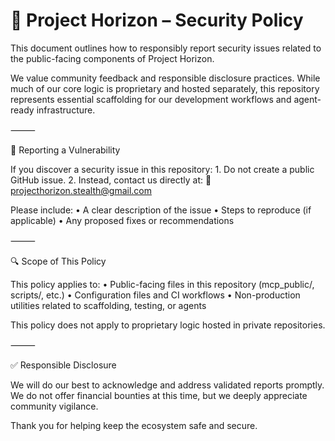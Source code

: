 # 🔐 Project Horizon – Security Policy

This document outlines how to responsibly report security issues related to the public-facing components of Project Horizon.

We value community feedback and responsible disclosure practices. While much of our core logic is proprietary and hosted separately, this repository represents essential scaffolding for our development workflows and agent-ready infrastructure.

⸻

📣 Reporting a Vulnerability

If you discover a security issue in this repository:
	1.	Do not create a public GitHub issue.
	2.	Instead, contact us directly at:
📧 projecthorizon.stealth@gmail.com

Please include:
	•	A clear description of the issue
	•	Steps to reproduce (if applicable)
	•	Any proposed fixes or recommendations

⸻

🔍 Scope of This Policy

This policy applies to:
	•	Public-facing files in this repository (mcp_public/, scripts/, etc.)
	•	Configuration files and CI workflows
	•	Non-production utilities related to scaffolding, testing, or agents

This policy does not apply to proprietary logic hosted in private repositories.

⸻

✅ Responsible Disclosure

We will do our best to acknowledge and address validated reports promptly. We do not offer financial bounties at this time, but we deeply appreciate community vigilance.

Thank you for helping keep the ecosystem safe and secure.